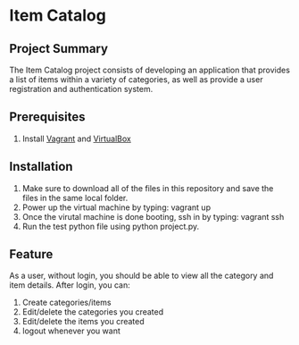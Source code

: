 # Item Catalog

## Project Summary
The Item Catalog project consists of developing an application that provides a list of items within a variety of categories, as well as provide a user registration and authentication system.

## Prerequisites
1. Install [Vagrant](https://www.vagrantup.com/) and [VirtualBox](https://www.virtualbox.org/)

## Installation
1. Make sure to download all of the files in this repository and save the files in the same local folder.
2. Power up the virtual machine by typing: vagrant up
3. Once the virutal machine is done booting, ssh in by typing: vagrant ssh
4. Run the test python file using python project.py.

## Feature
As a user, without login, you should be able to view all the category and item details. 
After login, you can:
  1. Create categories/items
  2. Edit/delete the categories you created
  3. Edit/delete the items you created
  4. logout whenever you want
